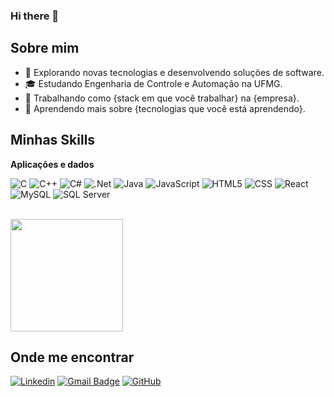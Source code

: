 ### Hi there 👋

## Sobre mim

- 🤔 Explorando novas tecnologias e desenvolvendo soluções de software.
- 🎓 Estudando Engenharia de Controle e Automação na UFMG.
- 💼 Trabalhando como {stack em que você trabalhar} na {empresa}.
- 🌱 Aprendendo mais sobre {tecnologias que você está aprendendo}.

## Minhas Skills

**Aplicações e dados**

![C](	https://img.shields.io/badge/C-00599C?logo=c&logoColor=white&style=for-the-badge)
![C++](https://img.shields.io/badge/C%2B%2B-00599C?logo=c%2B%2B&logoColor=white&style=for-the-badge)
![C#](https://img.shields.io/badge/C%23-239120?logo=c-sharp&logoColor=white&style=for-the-badge)
![.Net](https://img.shields.io/badge/.NET-5C2D91?logo=.net&logoColor=white&style=for-the-badge)
![Java](https://img.shields.io/badge/Java-ED8B00?logo=java&logoColor=white&style=for-the-badge)
![JavaScript](https://img.shields.io/badge/JavaScript-F7DF1E?logo=javascript&logoColor=black&style=for-the-badge)
![HTML5](https://img.shields.io/badge/HTML-239120?logo=html5&logoColor=white&style=for-the-badge)
![CSS](https://img.shields.io/badge/CSS-239120?logo=css3&logoColor=white&style=for-the-badge)
![React](https://img.shields.io/badge/React-20232A?logo=react&logoColor=61DAFB&style=for-the-badge)
![MySQL](https://img.shields.io/badge/MySQL-20232A?logo=mysql&logoColor=white&style=for-the-badge)
![SQL Server](https://img.shields.io/badge/SQL_Server-CC2927?logo=microsoft-sql-server&logoColor=white&style=for-the-badge)


<br/>

<a href="https://github.com/joaovitor1704" title="Perfil do João Vitor">
  <img height="180em" src="https://github-readme-stats.vercel.app/api?username=joaovitor1704&theme=dracula&show_icons=true" />
</a>

## Onde me encontrar

[![Linkedin](https://img.shields.io/badge/-joaovitoralves-blue?style=flat-square&logo=Linkedin&logoColor=white&link=https://www.linkedin.com/in/joaovitor-alves/)](https://www.linkedin.com/in/joaovitor-alves/)
[![Gmail Badge](https://img.shields.io/badge/-joaovitor1alves7@gmail.com-006bed?style=flat-square&logo=Gmail&logoColor=white&link=mailto:joaovitor1alves7@gmail.com)](mailto:joaovitor1alves7@gmail.com)
[![GitHub](https://img.shields.io/github/followers/joaovitor1704?label=follow&style=social)](https://github.com/joaovitor1704)
<!--
**joaovitor1704/joaovitor1704** is a ✨ _special_ ✨ repository because its `README.md` (this file) appears on your GitHub profile.

Here are some ideas to get you started:

- 🔭 I’m currently working on ...
- 🌱 I’m currently learning ...
- 👯 I’m looking to collaborate on ...
- 🤔 I’m looking for help with ...
- 💬 Ask me about ...
- 📫 How to reach me: ...
- 😄 Pronouns: ...
- ⚡ Fun fact: ...
-->
